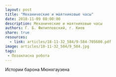 ```yaml
---
layout: post
title: "Механические и маятниковые часы"
date: 2018-11-09 08:00:00
description: Механические и маятниковые часы
authors: Г. Б. Филипповский, г. Киев
share: true
resources:
  - link: articles/18-11-32_584/9-584-705600.pdf
image: articles/18-11-32_584/9_584.jpg
tags:
 - Позакласна робота
---
```


Истории барона Мюнхгаузена
